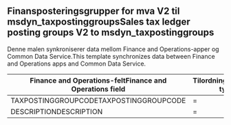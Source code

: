 ## <a name="sales-tax-ledger-posting-groups-v2-to-msdyn_taxpostinggroups"></a><span data-ttu-id="95b53-101">Finansposteringsgrupper for mva V2 til msdyn_taxpostinggroups</span><span class="sxs-lookup"><span data-stu-id="95b53-101">Sales tax ledger posting groups V2 to msdyn_taxpostinggroups</span></span>

<span data-ttu-id="95b53-102">Denne malen synkroniserer data mellom Finance and Operations-apper og Common Data Service.</span><span class="sxs-lookup"><span data-stu-id="95b53-102">This template synchronizes data between Finance and Operations apps and Common Data Service.</span></span>

<span data-ttu-id="95b53-103">Finance and Operations-felt</span><span class="sxs-lookup"><span data-stu-id="95b53-103">Finance and Operations field</span></span> | <span data-ttu-id="95b53-104">Tilordningstype</span><span class="sxs-lookup"><span data-stu-id="95b53-104">Map type</span></span> | <span data-ttu-id="95b53-105">Annet Dynamics 365-felt</span><span class="sxs-lookup"><span data-stu-id="95b53-105">Other Dynamics 365 field</span></span> | <span data-ttu-id="95b53-106">Standardverdi</span><span class="sxs-lookup"><span data-stu-id="95b53-106">Default value</span></span>
---|---|---|---
<span data-ttu-id="95b53-107">TAXPOSTINGGROUPCODE</span><span class="sxs-lookup"><span data-stu-id="95b53-107">TAXPOSTINGGROUPCODE</span></span> | = | <span data-ttu-id="95b53-108">msdyn_name</span><span class="sxs-lookup"><span data-stu-id="95b53-108">msdyn_name</span></span> | 
<span data-ttu-id="95b53-109">DESCRIPTION</span><span class="sxs-lookup"><span data-stu-id="95b53-109">DESCRIPTION</span></span> | = | <span data-ttu-id="95b53-110">msdyn_description</span><span class="sxs-lookup"><span data-stu-id="95b53-110">msdyn_description</span></span> | 
